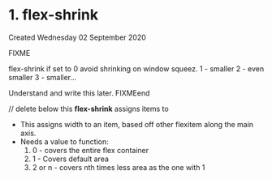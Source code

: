 # 1. flex-shrink

Created Wednesday 02 September 2020

FIXME

flex-shrink if set to 0 avoid shrinking on window squeez.
1 - smaller
2 - even smaller
3 - smaller...

Understand and write this later.
FIXMEend

// delete below this
**flex-shrink** assigns items to

- This assigns width to an item, based off other flexitem along the main axis.
- Needs a value to function:
  1.  0 - covers the entire flex container
  2.  1 - Covers default area
  3.  2 or n - covers nth times less area as the one with 1
